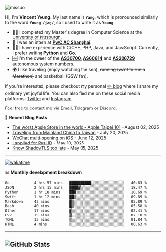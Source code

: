 <p align="left"> <img src="https://komarev.com/ghpvc/?username=missuo&label=Profile%20views&color=0e75b6&style=flat" alt="missuo" /> </p>

Hi, I'm **Vincent Young**. My last name is **`Yang`**, which is pronounced similarly to the word **`Young /jʌŋ/`**, so I used to write it as **`Young`**.

- 👨‍🎓 I completed my Master's degree in Computer Science at the [University of Pittsburgh](https://www.pitt.edu).
- 💼 I was an intern at **[PwC AC Shanghai](https://www.linkedin.com/company/pwc-ac-shanghai/)**.
- 👨‍💻 I have experience with C/C++, PHP, Java, and JavaScript. Currently, I prefer writing **Python** and **Go**.
- 🆕 I'm the owner of the **[AS30700](https://bgp.tools/as/30700)**, **[AS60614](https://bgp.tools/as/60614)** and **[AS206729](https://bgp.tools/as/206729)** autonomous system numbers.
- 🌍 I like traveling (enjoy watching the sea), ~~running (want to run a Marathon)~~ and basketball (GSW fan).

If you're interested, please checkout my personal [✏️ blog](https://missuo.me/) where I share my ordinary yet joyful life. You can also find me on these social media platforms: [Twitter](https://twitter.com/m1ssuo) and [Instagram](https://www.instagram.com/missuo.me).

Feel free to contact me via [Email](mailto:me@owo.nz), [Telegram](https://t.me/missuo) or [Discord](https://discordapp.com/users/missuo#7448).

📝 **Recent Blog Posts**
- [The worst Apple Store in the world - Apple Taipei 101](https://missuo.me/posts/taipei-101-apple-store/) - August 02, 2025
- [Traveling from Mainland China to Taiwan](https://missuo.me/posts/china-to-taiwan/) - July 20, 2025
- [WeChat multi-opening on iOS](https://missuo.me/posts/wechat-ios-multi-open/) - June 12, 2025
- [I applied for Real ID](https://missuo.me/posts/real-id/) - May 10, 2025
- [Know ShadowTLS too late](https://missuo.me/posts/shadowtls/) - May 05, 2025

-------

[![wakatime](https://wakatime.com/badge/user/c13cd961-40ca-417a-afb6-1f9ea8ac295c.svg)](https://wakatime.com/@missuo)

📊 **Monthly development breakdown**
<!--START_SECTION:waka-->

```txt
Go           4 hrs 57 mins   ██████████░░░░░░░░░░░░░░░   40.63 %
JSON         2 hrs 15 mins   ████▓░░░░░░░░░░░░░░░░░░░░   18.47 %
Python       1 hr 18 mins    ██▓░░░░░░░░░░░░░░░░░░░░░░   10.69 %
Swift        1 hr 12 mins    ██▒░░░░░░░░░░░░░░░░░░░░░░   09.89 %
Markdown     43 mins         █▒░░░░░░░░░░░░░░░░░░░░░░░   05.89 %
Bash         40 mins         █▒░░░░░░░░░░░░░░░░░░░░░░░   05.58 %
Other        17 mins         ▓░░░░░░░░░░░░░░░░░░░░░░░░   02.41 %
CSV          15 mins         ▓░░░░░░░░░░░░░░░░░░░░░░░░   02.10 %
TOML         13 mins         ▒░░░░░░░░░░░░░░░░░░░░░░░░   01.84 %
HTML         4 mins          ░░░░░░░░░░░░░░░░░░░░░░░░░   00.63 %
```

<!--END_SECTION:waka-->

-------

![GitHub Stats](https://github-readme-stats-opal-alpha-76.vercel.app/api?username=missuo&show_icons=true&theme=transparent)
-------

